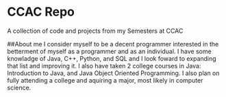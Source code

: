 # CCAC Repo
A collection of code and projects from my Semesters at CCAC

##About me
I consider myself to be a decent programmer interested in the betterment of myself as a programmer and as an individual. I have some knowladge of Java, C++, Python, and SQL and I look foward to expanding that list and improving it. I also have taken 2 college courses in Java: Introduction to Java, and Java Object Oriented Programming. I also plan on fully attending a college and aquiring a major, most likely in computer science.

